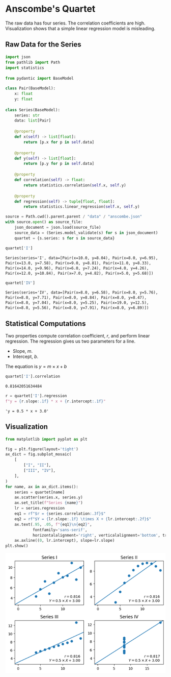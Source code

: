 # Anscombe's Quartet

The raw data has four series. The correlation coefficients are high.
Visualization shows that a simple linear regression model is misleading.

## Raw Data for the Series


```python
import json
from pathlib import Path
import statistics

from pydantic import BaseModel
```


```python
class Pair(BaseModel):
    x: float
    y: float

class Series(BaseModel):
    series: str
    data: list[Pair]

    @property
    def x(self) -> list[float]:
        return [p.x for p in self.data]
        
    @property
    def y(self) -> list[float]:
        return [p.y for p in self.data]

    @property
    def correlation(self) -> float:
        return statistics.correlation(self.x, self.y)

    @property
    def regression(self) -> tuple[float, float]:
        return statistics.linear_regression(self.x, self.y)
```


```python
source = Path.cwd().parent.parent / "data" / "anscombe.json"
with source.open() as source_file:
    json_document = json.load(source_file)
    source_data = (Series.model_validate(s) for s in json_document)
    quartet = {s.series: s for s in source_data}
```


```python
quartet['I']
```




    Series(series='I', data=[Pair(x=10.0, y=8.04), Pair(x=8.0, y=6.95), Pair(x=13.0, y=7.58), Pair(x=9.0, y=8.81), Pair(x=11.0, y=8.33), Pair(x=14.0, y=9.96), Pair(x=6.0, y=7.24), Pair(x=4.0, y=4.26), Pair(x=12.0, y=10.84), Pair(x=7.0, y=4.82), Pair(x=5.0, y=5.68)])




```python
quartet['IV']
```




    Series(series='IV', data=[Pair(x=8.0, y=6.58), Pair(x=8.0, y=5.76), Pair(x=8.0, y=7.71), Pair(x=8.0, y=8.84), Pair(x=8.0, y=8.47), Pair(x=8.0, y=7.04), Pair(x=8.0, y=5.25), Pair(x=19.0, y=12.5), Pair(x=8.0, y=5.56), Pair(x=8.0, y=7.91), Pair(x=8.0, y=6.89)])



## Statistical Computations

Two properties compute correlation coefficient, $r$, and perform linear regression.
The regression gives us two parameters for a line.
- Slope, $m$.
- Intercept, $b$.

The equation is $y = m \times x + b$


```python
quartet['I'].correlation
```




    0.81642051634484




```python
r = quartet['I'].regression
f"y = {r.slope:.1f} * x + {r.intercept:.1f}"
```




    'y = 0.5 * x + 3.0'



## Visualization


```python
from matplotlib import pyplot as plt
```


```python
fig = plt.figure(layout='tight')
ax_dict = fig.subplot_mosaic(
    [
        ["I", "II"],
        ["III", "IV"],
    ],
)
for name, ax in ax_dict.items():
    series = quartet[name]
    ax.scatter(series.x, series.y)
    ax.set_title(f"Series {name}")
    lr = series.regression
    eq1 = rf"$r = {series.correlation:.3f}$"
    eq2 = rf"$Y = {lr.slope:.1f} \times X + {lr.intercept:.2f}$"
    ax.text(.95, .05, f"{eq1}\n{eq2}",
            fontfamily='sans-serif',
            horizontalalignment='right', verticalalignment='bottom', transform=ax.transAxes)
    ax.axline((0, lr.intercept), slope=lr.slope)
plt.show()
```


    
![png](recipe_04_files/recipe_04_11_0.png)
    



```python

```


```python

```
